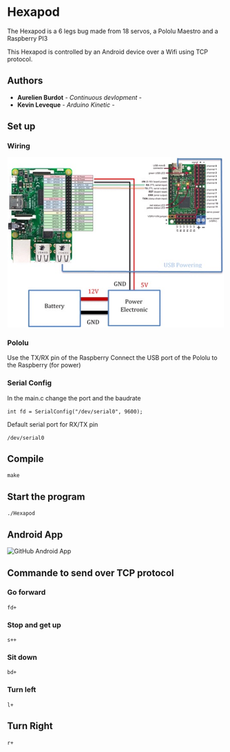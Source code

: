 # Hexapod

The Hexapod is a 6 legs bug made from 18 servos, a Pololu Maestro and a Raspberry PI3

This Hexapod is controlled by an Android device over a Wifi using TCP protocol.
## Authors
* **Aurelien Burdot** - *Continuous devlopment* -
* **Kevin Leveque** - *Arduino Kinetic* -

## Set up
### Wiring
![Wiring](/Doc/Wire_setup.jpg?raw=true "Wiring")

### Pololu
Use the TX/RX pin of the Raspberry
Connect the USB port of the Pololu to the Raspberry (for power)

### Serial Config
In the main.c change the port and the baudrate
```
int fd = SerialConfig("/dev/serial0", 9600);
```

Default serial port for RX/TX pin
```
/dev/serial0
```

## Compile

```
make
```

## Start the program

```
./Hexapod
```
## Android App

![GitHub Android App](https://github.com/AurelienBu/WowWeeRemote)

## Commande to send over TCP protocol

### Go forward
```
fd+
```

### Stop and get up
```
s++
```

### Sit down
```
bd+
```

### Turn left
```
l+
```

## Turn Right
```
r+
```
